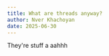 ```yaml
---
title: What are threads anyway?
author: Nver Khachoyan
date: 2025-06-30
---
```


They're stuff      a  aahhh 